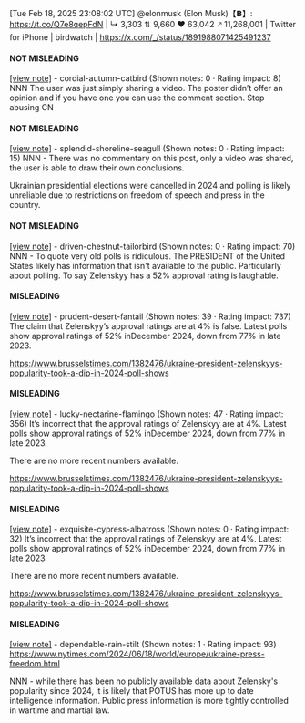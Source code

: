 [Tue Feb 18, 2025 23:08:02 UTC] @elonmusk (Elon Musk)【𝗕】: https://t.co/Q7e8qepFdN | ↳ 3,303 ⇅ 9,660 ♥ 63,042 🡕 11,268,001 | Twitter for iPhone | birdwatch | https://x.com/_/status/1891988071425491237

#### NOT MISLEADING

[[view note]](https://x.com/i/birdwatch/n/1892000092971757953) - cordial-autumn-catbird (Shown notes: 0 · Rating impact: 8)
NNN The user was just simply sharing a video. The poster didn’t offer an opinion and if you have one you can use the comment section. Stop abusing CN

#### NOT MISLEADING

[[view note]](https://x.com/i/birdwatch/n/1891996663213854882) - splendid-shoreline-seagull (Shown notes: 0 · Rating impact: 15)
NNN - There was no commentary on this post, only a video was shared, the user is able to draw their own conclusions. 

Ukrainian presidential elections were cancelled in 2024 and polling is likely unreliable due to restrictions on freedom of speech and press in the country. 

#### NOT MISLEADING

[[view note]](https://x.com/i/birdwatch/n/1892039906735632778) - driven-chestnut-tailorbird (Shown notes: 0 · Rating impact: 70)
NNN - To quote very old polls is ridiculous. The PRESIDENT of the United States likely has information that isn't available to the public. Particularly about polling. To say Zelenskyy has a 52% approval rating is laughable. 

#### MISLEADING

[[view note]](https://x.com/i/birdwatch/n/1892047432126693692) - prudent-desert-fantail (Shown notes: 39 · Rating impact: 737)
The claim that Zelenskyy’s approval ratings are at 4% is false. Latest polls show approval ratings of 52% inDecember 2024, down from 77% in late 2023. 

https://www.brusselstimes.com/1382476/ukraine-president-zelenskyys-popularity-took-a-dip-in-2024-poll-shows

#### MISLEADING

[[view note]](https://x.com/i/birdwatch/n/1891994905632809339) - lucky-nectarine-flamingo (Shown notes: 47 · Rating impact: 356)
It’s incorrect that the approval ratings of Zelenskyy are at 4%. Latest polls show approval ratings of 52% inDecember 2024, down from 77% in late 2023. 

There are no more recent numbers available. 

https://www.brusselstimes.com/1382476/ukraine-president-zelenskyys-popularity-took-a-dip-in-2024-poll-shows

#### MISLEADING

[[view note]](https://x.com/i/birdwatch/n/1891993403895971846) - exquisite-cypress-albatross (Shown notes: 0 · Rating impact: 32)
It’s incorrect that the approval ratings of Zelenskyy are at 4%. Latest polls show approval ratings of 52% inDecember 2024, down from 77% in late 2023. 

There are no more recent numbers available. 

https://www.brusselstimes.com/1382476/ukraine-president-zelenskyys-popularity-took-a-dip-in-2024-poll-shows

#### MISLEADING

[[view note]](https://x.com/i/birdwatch/n/1891999811609485576) - dependable-rain-stilt (Shown notes: 1 · Rating impact: 93)
https://www.nytimes.com/2024/06/18/world/europe/ukraine-press-freedom.html 

NNN - while there has been no publicly available data about Zelensky's popularity since 2024, it is likely that POTUS has more up to date intelligence information.  Public press information is more tightly controlled in wartime and martial law. 
